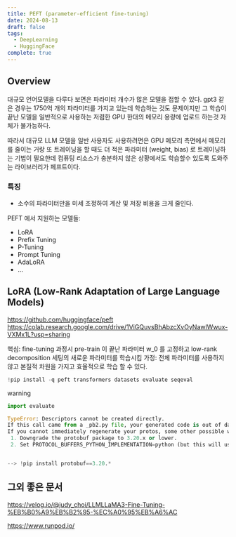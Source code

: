 ```yaml
---
title: PEFT (parameter-efficient fine-tuning)
date: 2024-08-13
draft: false
tags:
  - DeepLearning
  - HuggingFace
complete: true
---
```

## Overview
대규모 언어모델을 다루다 보면은 파라미터 개수가 많은 모델을 접할 수 있다. gpt3 같은 경우는 1750억 개의 파라미터를 가지고 있는데 학습하는 것도 문제이지만 그 학습이 끝난 모델을 일반적으로 사용하는 저렴한 GPU 한대의 메모리 용량에 업로드 하는것 자체가 불가능하다. 

따라서 대규모 LLM 모델을 일반 사용자도 사용하려면은 GPU 메모리 측면에서 메모리를 줄이는 거랑 또 트레이닝을 할 때도 더 적은 파라미터 (weight, bias) 로 트레이닝하는 기법이 필요한데 컴퓨팅 리소스가 충분하지 않은 상황에서도 학습할수 있도록 도와주는 라이브러리가 페프트이다.

### 특징
- 소수의 파라미터만을 미세 조정하여 계산 및 저장 비용을 크게 줄인다.

PEFT 에서 지원하는 모델들:
- LoRA
- Prefix Tuning
- P-Tuning
- Prompt Tuning
- AdaLoRA
- …


## LoRA (Low-Rank Adaptation of Large Language Models)
https://github.com/huggingface/peft
https://colab.research.google.com/drive/1ViGQuvsBhAbzcXvOyNawlWwux-VXMx1L?usp=sharing

핵심: fine-tuning 과정시 pre-train 이 끝난 파라미터 w_0 를 고정하고 low-rank decomposition 세팅의 새로운 파라미터를 학습시킴
가정: 전체 파라미터를 사용하지 않고 본질적 차원을 가지고 효율적으로 학습 할 수 있다.


```python
!pip install -q peft transformers datasets evaluate seqeval
```

warning
```python
import evaluate

TypeError: Descriptors cannot be created directly.
If this call came from a _pb2.py file, your generated code is out of date and must be regenerated with protoc >= 3.19.0.
If you cannot immediately regenerate your protos, some other possible workarounds are:
 1. Downgrade the protobuf package to 3.20.x or lower.
 2. Set PROTOCOL_BUFFERS_PYTHON_IMPLEMENTATION=python (but this will use pure-Python parsing and will be much slower)


--> !pip install protobuf==3.20.*
```

## 그외 좋은 문서
https://velog.io/@judy_choi/LLMLLaMA3-Fine-Tuning-%EB%B0%A9%EB%B2%95-%EC%A0%95%EB%A6%AC

https://www.runpod.io/